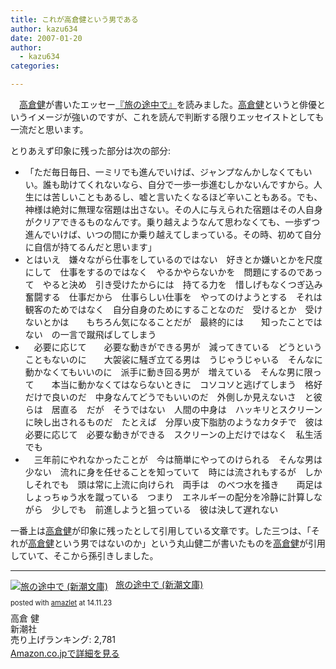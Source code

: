 ```yaml
---
title: これが高倉健という男である
author: kazu634
date: 2007-01-20
author:
  - kazu634
categories:

---
```

<div class="section">
<p>
    　<a href="http://ja.wikipedia.org/wiki/%E9%AB%98%E5%80%89%E5%81%A5" onclick="__gaTracker('send', 'event', 'outbound-article', 'http://ja.wikipedia.org/wiki/%E9%AB%98%E5%80%89%E5%81%A5', '高倉健');" target="blank">高倉健</a>が書いたエッセー<a href="https://www.amazon.co.jp/exec/obidos/ASIN/4101254117/goodpic-22/" onclick="__gaTracker('send', 'event', 'outbound-article', 'https://www.amazon.co.jp/exec/obidos/ASIN/4101254117/goodpic-22/', '『旅の途中で』');" target="_top">『旅の途中で』</a>を読みました。<a href="http://ja.wikipedia.org/wiki/%E9%AB%98%E5%80%89%E5%81%A5" onclick="__gaTracker('send', 'event', 'outbound-article', 'http://ja.wikipedia.org/wiki/%E9%AB%98%E5%80%89%E5%81%A5', '高倉健');" target="blank">高倉健</a>というと俳優というイメージが強いのですが、これを読んで判断する限りエッセイストとしても一流だと思います。
</p>

<p>
    とりあえず印象に残った部分は次の部分:
</p>

<ul>
<li>
      「ただ毎日毎日、一ミリでも進んでいけば、ジャンプなんかしなくてもいい。誰も助けてくれないなら、自分で一歩一歩進むしかないんですから。人生には苦しいこともあるし、嘘と言いたくなるほど辛いこともある。でも、神様は絶対に無理な宿題は出さない。その人に与えられた宿題はその人自身がクリアできるものなんです。乗り越えようなんて思わなくても、一歩ずつ進んでいけば、いつの間にか乗り越えてしまっている。その時、初めて自分に自信が持てるんだと思います」
</li>
<li>
      とはいえ　嫌々ながら仕事をしているのではない　好きとか嫌いとかを尺度にして　仕事をするのではなく　やるかやらないかを　問題にするのであって　やると決め　引き受けたからには　持てる力を　惜しげもなくつぎ込み　奮闘する　仕事だから　仕事らしい仕事を　やってのけようとする　それは　観客のためではなく　自分自身のためにすることなのだ　受けるとか　受けないとかは　　もちろん気になることだが　最終的には　　知ったことではない　の一言で蹴飛ばしてしまう
</li>
<li>
      　必要に応じて　　必要な動きができる男が　減ってきている　どうということもないのに　　大袈裟に騒ぎ立てる男は　うじゃうじゃいる　そんなに動かなくてもいいのに　派手に動き回る男が　増えている　そんな男に限って　　本当に動かなくてはならないときに　コソコソと逃げてしまう　格好だけで良いのだ　中身なんてどうでもいいのだ　外側しか見えないさ　と彼らは　居直る　だが　そうではない　人間の中身は　ハッキリとスクリーンに映し出されるものだ　たとえば　分厚い皮下脂肪のようなカタチで　彼は　必要に応じて　必要な動きができる　スクリーンの上だけではなく　私生活でも
</li>
<li>
      　三年前にやれなかったことが　今は簡単にやってのけられる　そんな男は少ない　流れに身を任せることを知っていて　時には流されもするが　しかしそれでも　頭は常に上流に向けられ　両手は　のべつ水を掻き　　両足は　しょっちゅう水を蹴っている　つまり　エネルギーの配分を冷静に計算しながら　少しでも　前進しようと狙っている　彼は決して遅れない
</li>
</ul>

<p>
    一番上は<a href="http://ja.wikipedia.org/wiki/%E9%AB%98%E5%80%89%E5%81%A5" onclick="__gaTracker('send', 'event', 'outbound-article', 'http://ja.wikipedia.org/wiki/%E9%AB%98%E5%80%89%E5%81%A5', '高倉健');" target="blank">高倉健</a>が印象に残ったとして引用している文章です。した三つは、「それが<a href="http://ja.wikipedia.org/wiki/%E9%AB%98%E5%80%89%E5%81%A5" onclick="__gaTracker('send', 'event', 'outbound-article', 'http://ja.wikipedia.org/wiki/%E9%AB%98%E5%80%89%E5%81%A5', '高倉健');" target="blank">高倉健</a>という男ではないのか」という丸山健二が書いたものを<a href="http://ja.wikipedia.org/wiki/%E9%AB%98%E5%80%89%E5%81%A5" onclick="__gaTracker('send', 'event', 'outbound-article', 'http://ja.wikipedia.org/wiki/%E9%AB%98%E5%80%89%E5%81%A5', '高倉健');" target="blank">高倉健</a>が引用していて、そこから孫引きしました。
</p>

<hr />

<div class="amazlet-box" style="margin-bottom: 0px;">
<div class="amazlet-image" style="float: left; margin: 0px 12px 1px 0px;">
<a href="https://www.amazon.co.jp/exec/obidos/ASIN/4101254117/simsnes-22/ref=nosim/" onclick="__gaTracker('send', 'event', 'outbound-article', 'https://www.amazon.co.jp/exec/obidos/ASIN/4101254117/simsnes-22/ref=nosim/', '');" target="_blank" name="amazletlink"><img style="border: none;" src="https://images-na.ssl-images-amazon.com/images/I/51V6EVG4V6L._SL160_.jpg" alt="旅の途中で (新潮文庫)" /></a>
</div>

<div class="amazlet-info" style="line-height: 120%; margin-bottom: 10px;">
<div class="amazlet-name" style="margin-bottom: 10px; line-height: 120%;">
<a href="https://www.amazon.co.jp/exec/obidos/ASIN/4101254117/simsnes-22/ref=nosim/" onclick="__gaTracker('send', 'event', 'outbound-article', 'https://www.amazon.co.jp/exec/obidos/ASIN/4101254117/simsnes-22/ref=nosim/', '旅の途中で (新潮文庫)');" target="_blank" name="amazletlink">旅の途中で (新潮文庫)</a></p>

<div class="amazlet-powered-date" style="font-size: 80%; margin-top: 5px; line-height: 120%;">
          posted with <a href="http://www.amazlet.com/" onclick="__gaTracker('send', 'event', 'outbound-article', 'http://www.amazlet.com/', 'amazlet');" title="amazlet"  target="_blank">amazlet</a> at 14.11.23
</div>
</div>

<div class="amazlet-detail">
        高倉 健<br /> 新潮社<br /> 売り上げランキング: 2,781
</div>

<div class="amazlet-sub-info" style="float: left;">
<div class="amazlet-link" style="margin-top: 5px;">
<a href="https://www.amazon.co.jp/exec/obidos/ASIN/4101254117/simsnes-22/ref=nosim/" onclick="__gaTracker('send', 'event', 'outbound-article', 'https://www.amazon.co.jp/exec/obidos/ASIN/4101254117/simsnes-22/ref=nosim/', 'Amazon.co.jpで詳細を見る');" target="_blank" name="amazletlink">Amazon.co.jpで詳細を見る</a>
</div>
</div>
</div>

<div class="amazlet-footer" style="clear: left;">
</div>
</div>
</div>
